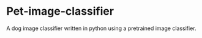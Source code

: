 # Pet-image-classifier

A dog image classifier written in python using a pretrained image classifier.
